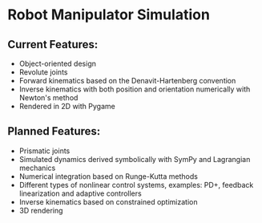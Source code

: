 # Robot Manipulator Simulation

## Current Features:
* Object-oriented design
* Revolute joints
* Forward kinematics based on the Denavit-Hartenberg convention
* Inverse kinematics with both position and orientation numerically with Newton's method
* Rendered in 2D with Pygame

## Planned Features:
* Prismatic joints
* Simulated dynamics derived symbolically with SymPy and Lagrangian mechanics
* Numerical integration based on Runge-Kutta methods
* Different types of nonlinear control systems, examples: PD+, feedback linearization and adaptive controllers
* Inverse kinematics based on constrained optimization
* 3D rendering
